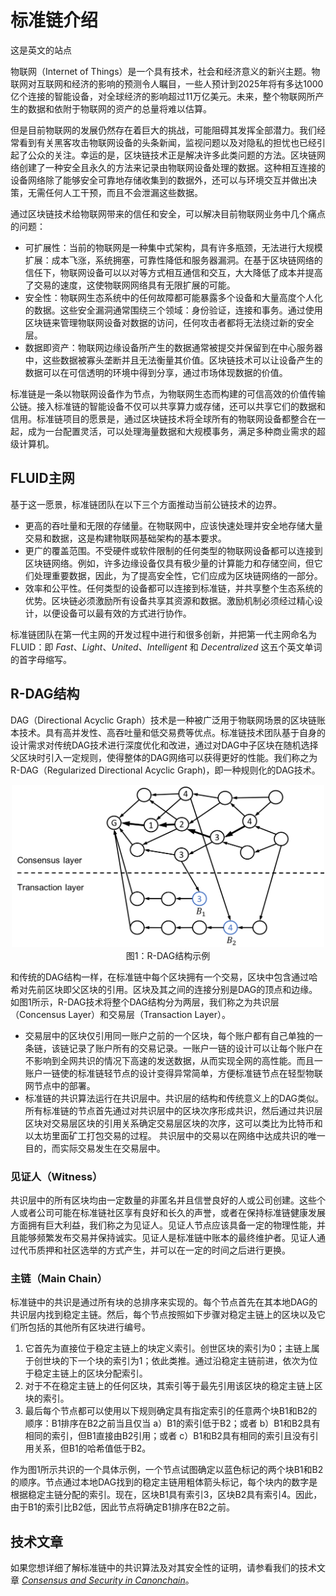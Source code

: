# 标准链介绍

这是英文的站点

物联网（Internet of Things）是一个具有技术，社会和经济意义的新兴主题。物联网对互联网和经济的影响的预测令人瞩目，一些人预计到2025年将有多达1000亿个连接的智能设备，对全球经济的影响超过11万亿美元。未来，整个物联网所产生的数据和依附于物联网的资产的总量将难以估算。

但是目前物联网的发展仍然存在着巨大的挑战，可能阻碍其发挥全部潜力。我们经常看到有关黑客攻击物联网设备的头条新闻，监视问题以及对隐私的担忧也已经引起了公众的关注。幸运的是，区块链技术正是解决许多此类问题的方法。区块链网络创建了一种安全且永久的方法来记录由物联网设备处理的数据。这种相互连接的设备网络除了能够安全可靠地存储收集到的数据外，还可以与环境交互并做出决策，无需任何人工干预，而且不会泄漏这些数据。

通过区块链技术给物联网带来的信任和安全，可以解决目前物联网业务中几个痛点的问题：

- 可扩展性：当前的物联网是一种集中式架构，具有许多瓶颈，无法进行大规模扩展：成本飞涨，系统拥塞，可靠性降低和服务器漏洞。在基于区块链网络的信任下，物联网设备可以以对等方式相互通信和交互，大大降低了成本并提高了交易的速度，这使物联网网络具有无限扩展的可能。
- 安全性：物联网生态系统中的任何故障都可能暴露多个设备和大量高度个人化的数据。这些安全漏洞通常围绕三个领域：身份验证，连接和事务。通过使用区块链来管理物联网设备对数据的访问，任何攻击者都将无法绕过新的安全层。
- 数据即资产：物联网边缘设备所产生的数据通常被提交并保留到在中心服务器中，这些数据被寡头垄断并且无法衡量其价值。区块链技术可以让设备产生的数据可以在可信透明的环境中得到分享，通过市场体现数据的价值。

标准链是一条以物联网设备作为节点，为物联网生态而构建的可信高效的价值传输公链。接入标准链的智能设备不仅可以共享算力或存储，还可以共享它们的数据和信用。标准链项目的愿景是，通过区块链技术将全球所有的物联网设备都整合在一起，成为一台配置灵活，可以处理海量数据和大规模事务，满足多种商业需求的超级计算机。

## FLUID主网

基于这一愿景，标准链团队在以下三个方面推动当前公链技术的边界。

- 更高的吞吐量和无限的存储量。在物联网中，应该快速处理并安全地存储大量交易和数据，这是构建物联网基础架构的基本要求。
- 更广的覆盖范围。不受硬件或软件限制的任何类型的物联网设备都可以连接到区块链网络。例如，许多边缘设备仅具有极少量的计算能力和存储空间，但它们处理重要数据，因此，为了提高安全性，它们应成为区块链网络的一部分。
- 效率和公平性。任何类型的设备都可以连接到标准链，并共享整个生态系统的优势。区块链必须激励所有设备共享其资源和数据。激励机制必须经过精心设计，以便设备可以最有效的方式进行协作。

标准链团队在第一代主网的开发过程中进行和很多创新，并把第一代主网命名为FLUID：即 *Fast*、*Light*、*United*、*Intelligent* 和 *Decentralized* 这五个英文单词的首字母缩写。

## R-DAG结构

DAG（Directional Acyclic Graph）技术是一种被广泛用于物联网场景的区块链账本技术。具有高并发性、高吞吐量和低交易费等优点。标准链技术团队基于自身的设计需求对传统DAG技术进行深度优化和改进，通过对DAG中子区块在随机选择父区块时引入一定规则，使得整体的DAG网络可以获得更好的性能。我们称之为R-DAG（Regularized Directional Acyclic Graph)，即一种规则化的DAG技术。

<p align="center">
	<img src="https://github.com/canonchain/canonchain-document/blob/master/docs/source/R-DAG.png?raw=true" width="500"></img><br>
	图1：R-DAG结构示例
</p>

和传统的DAG结构一样，在标准链中每个区块拥有一个交易，区块中包含通过哈希对先前区块即父区块的引用。区块及其之间的连接分别是DAG的顶点和边缘。如图1所示，R-DAG技术将整个DAG结构分为两层，我们称之为共识层（Concensus Layer）和交易层（Transaction Layer）。

- 交易层中的区块仅引用同一账户之前的一个区块，每个账户都有自己单独的一条链，该链记录了账户所有的交易记录。一账户一链的设计可以让每个账户在不影响到全网共识的情况下高速的发送数据，从而实现全网的高性能。而且一账户一链使的标准链轻节点的设计变得异常简单，方便标准链节点在轻型物联网节点中的部署。
- 标准链的共识算法运行在共识层中。共识层的结构和传统意义上的DAG类似。所有标准链的节点首先通过对共识层中的区块次序形成共识，然后通过共识层区块对交易层区块的引用关系确定交易层区块的次序，这可以类比为比特币和以太坊里面矿工打包交易的过程。 共识层中的交易以在网络中达成共识的唯一目的，而实际交易发生在交易层中。

### 见证人（Witness）

共识层中的所有区块均由一定数量的非匿名并且信誉良好的人或公司创建。这些个人或者公司可能在标准链社区享有良好和长久的声誉，或者在保持标准链健康发展方面拥有巨大利益，我们称之为见证人。见证人节点应该具备一定的物理性能，并且能够频繁发布交易并保持诚实。见证人是标准链中账本的最终维护者。见证人通过代币质押和社区选举的方式产生，并可以在一定的时间之后进行更换。

### 主链（Main Chain）

标准链中的共识是通过所有块的总排序来实现的。每个节点首先在其本地DAG的共识层内找到稳定主链。然后，每个节点按照如下步骤对稳定主链上的区块以及它们所包括的其他所有区块进行编号。

1. 它首先为直接位于稳定主链上的块定义索引。创世区块的索引为0；主链上属于创世块的下一个块的索引为1；依此类推。通过沿稳定主链前进，依次为位于稳定主链上的区块分配索引。
2. 对于不在稳定主链上的任何区块，其索引等于最先引用该区块的稳定主链上区块的索引。
3. 最后每个节点都可以使用以下规则确定具有指定索引的任意两个块B1和B2的顺序：B1排序在B2之前当且仅当 a）B1的索引低于B2；或者 b）B1和B2具有相同的索引，但B1直接由B2引用；或者 c）B1和B2具有相同的索引且没有引用关系，但B1的哈希值低于B2。

作为图1所示共识的一个具体示例，一个节点试图确定以蓝色标记的两个块B1和B2的顺序。节点通过本地DAG找到的稳定主链用粗体箭头标记，每个块内的数字是根据稳定主链分配的索引。现在，区块B1具有索引3，区块B2具有索引4。因此，由于B1的索引比B2低，因此节点将确定B1排序在B2之前。

## 技术文章

如果您想详细了解标准链中的共识算法及对其安全性的证明，请参看我们的技术文章 <a href="https://github.com/canonchain/canonchain-document/blob/master/docs/source/Consensus%20Algorithm_v2.1.pdf">*Consensus and Security in Canonchain*</a>。